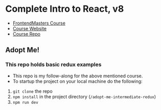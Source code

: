 # Complete Intro to React, v8

- [FrontendMasters Course](https://frontendmasters.com/courses/complete-react-v8/)
- [Course Website](https://react-v8.holt.courses/)
- [Course Repo](https://github.com/btholt/complete-intro-to-react-v8/)

## Adopt Me!

### This repo holds basic redux examples

- This repo is my follow-along for the above mentioned course.
- To startup the project on your local machine do the following:
1. `git clone` the repo
2. `npm install` in the project directory (`/adopt-me-intermediate-redux`)
3. `npm run dev`
